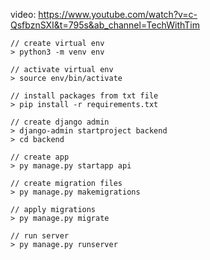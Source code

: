 video: https://www.youtube.com/watch?v=c-QsfbznSXI&t=795s&ab_channel=TechWithTim

```
// create virtual env
> python3 -m venv env

// activate virtual env
> source env/bin/activate

// install packages from txt file
> pip install -r requirements.txt

// create django admin
> django-admin startproject backend
> cd backend

// create app
> py manage.py startapp api

// create migration files
> py manage.py makemigrations

// apply migrations
> py manage.py migrate

// run server
> py manage.py runserver